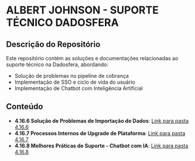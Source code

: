 
# ALBERT JOHNSON - SUPORTE TÉCNICO DADOSFERA

## Descrição do Repositório
Este repositório contém as soluções e documentações relacionadas ao suporte técnico na Dadosfera, abordando:
- Solução de problemas no pipeline de cobrança
- Implementação de SSO e ciclo de vida do usuário
- Implementação de Chatbot com Inteligência Artificial

## Conteúdo
- **4.16.6 Solução de Problemas de Importação de Dados**: [Link para pasta 4.16.6](./4.16.6_solucao_problemas)
- **4.16.7 Processos Internos de Upgrade de Plataforma**: [Link para pasta 4.16.7](./4.16.7_processos_internos)
- **4.16.8 Melhores Práticas de Suporte - Chatbot com IA**: [Link para pasta 4.16.8](./4.16.8_melhores_praticas)
